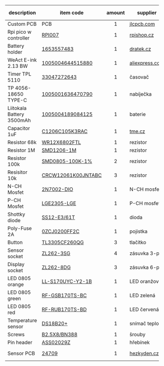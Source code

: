 | description               | item code                                                                                                        |  amount  | supplier                                 | czech description |
|---------------------------|------------------------------------------------------------------------------------------------------------------|:--------:| ---------------------------------------- |-------------------|
| Custom PCB                | PCB                                                                                                              |    1     | [jlcpcb.com](http://jlcpcb.com/)         | plošný spoj       |
| Rpi pico w controller     | [RPI007](https://rpishop.cz/raspberry-pi-pico/5073-raspberry-pi-pico-w.html)                                     |    1     | [rpishop.cz](http://rpishop.cz/)         | kontrolér         |
| Battery holder            | [1653557483](https://dratek.cz/arduino/122966-bateriovy-box-1x-18650-dps-dil.html)                               |    1     | [dratek.cz](http://dratek.cz/)           | Pouzdro baterie   |
| WeAct E-ink 2.13 BW       | [1005004644515880](https://www.aliexpress.com/item/1005004644515880.html)                                        |    1     | [aliexpress.com](http://aliexpress.com/) | zobrazovač        |
| Timer TPL 5110            | [33047272643](https://www.aliexpress.com/item/33047272643.html)                                                  |    1     | časovač                                  |                   |
| TP 4056-18650 TYPE-C      | [1005001636470790](https://www.aliexpress.com/item/1005001636470790.html)                                        |    1     | nabíječka                                |                   |
| Liitokala Battery 3500mAh | [1005004189084125](https://www.aliexpress.com/item/1005004189084125.html)                                        |    1     | baterie                                  |                   |
| Capacitor 1uF             | [C1206C105K3RAC](https://www.tme.eu/cz/en/details/c1206c105k3rac/mlcc-smd-capacitors/kemet/c1206c105k3ractu/)    |    1     | [tme.cz](http://tme.cz/)                 | kondenzátor       |
| Resistor 68k              | [WR12X6802FTL](https://www.tme.eu/cz/en/details/wr12x6802ftl/smd-resistors/walsin/)                              |    1     | rezistor                                 |                   |
| Resistor 1M               | [SMD1206-1M](https://www.tme.eu/cz/en/details/smd1206-1m/smd-resistors/royal-ohm/1206s4j0105t5e/)                |    1     | rezistor                                 |                   |
| Resistor 100k             | [SMD0805-100K-1%](https://www.tme.eu/cz/en/details/smd0805-100k-1%25/smd-resistors/royal-ohm/0805s8f1003t5e/)    |    2     | rezistor                                 |                   |
| Resisitor 10k             | [CRCW12061K00JNTABC](https://www.tme.eu/cz/en/details/crcw12061k00jntabc/smd-resistors/vishay/)                  |    3     | rezistor                                 |                   |
| N-CH Mosfet               | [2N7002-DIO](https://www.tme.eu/cz/details/2n7002-dio/tranzistory-s-kanalem-n-smd/diotec-semiconductor/2n7002/)  |    1     | N-CH mosfet                              |                   |
| P-CH Mosfet               | [LGE2305-LGE](https://www.tme.eu/cz/details/lge2305-lge/tranzistory-s-kanalem-p-smd/luguang-electronic/lge2305/) |    1     | P-CH mosfet                              |                   |
| Shottky diode             | [SS12-E3/61T](https://www.tme.eu/cz/en/details/ss12-e3_61t/smd-schottky-diodes/vishay/)                          |    1     | dioda                                    |                   |
| Poly-Fuse 2A              | [0ZCJ0200FF2C](https://www.tme.eu/cz/details/0zcj0200ff2c/polymerove-pojistky-smd/bel-fuse/)                     |    1     | pojistka                                 |                   |
| Button                    | [TL3305CF260QG](https://www.tme.eu/cz/details/tl3305cf260qg/mikrospinace-tact/e-switch/)                         |    3     | tlačítko                                 |                   |
| Sensor socket             | [ZL262-3SG](https://www.tme.eu/cz/en/details/zl262-3sg/pin-headers/connfly/ds1023-1-3s21/)                       |    4     | zásuvka 3-pin                            |                   |
| Display socket            | [ZL262-8DG](https://www.tme.eu/cz/en/details/zl262-8dg/pin-headers/connfly/ds1023-2-4s21/)                       |    3     | zásuvka 6-pin                            |                   |
| LED 0805 orange           | [LL-S170UYC-Y2-1B](https://www.tme.eu/cz/details/ll-s170uyc-y2-1b/diody-led-smd-barevne/luckylight/)             |    1     | LED oranžová                             |                   |
| LED 0805 green            | [RF-GSB170TS-BC](https://www.tme.eu/cz/en/details/rf-gsb170ts-bc/smd-colour-leds/refond/)                        |    1     | LED zelená                               |                   |
| LED 0805 red              | [RF-RUB170TS-BD](https://www.tme.eu/cz/en/details/rf-rub170ts-bd/smd-colour-leds/refond/)                        |    1     | LED červená                              |                   |
| Temperature sensor        | [DS18B20+](https://www.tme.eu/cz/en/details/ds18b20+/temperature-transducers/analog-devices-maxim-integrated/)   |    1     | snímač teploty                           |                   |
| Screws                    | [B2.5X8/BN388](https://www.tme.eu/cz/en/details/b2.5x8_bn388/bolts/bossard/1156403/)                             |    1     | šrouby                                   |                   |
| Pin header                | [ASS02029Z](https://www.tme.eu/cz/en/details/ass02029z/pin-headers/mpe-garry/089-1-020-0-t-xs0-2900/)            |    1     | hřebínek                                 |                   |
| Sensor PCB                | [24709](http://www.hezkyden.cz/shop/bastldeska-kulata-profi-jednostranna/)                                       |    1     | [hezkyden.cz](http://hezkyden.cz/)       | bastldeska kulatá |